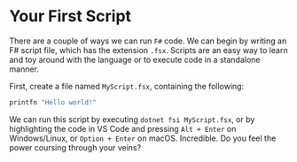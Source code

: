# Your First Script

There are a couple of ways we can run `F#` code.
We can begin by writing an F# script file, which has the extension `.fsx`.
Scripts are an easy way to learn and toy around with the language or to execute code in a standalone manner.

First, create a file named `MyScript.fsx`, containing the following:

```fsharp
printfn "Hello world!"
```

We can run this script by executing `dotnet fsi MyScript.fsx`, or by
highlighting the code in VS Code and pressing `Alt + Enter` on
Windows/Linux, or `Option + Enter` on macOS. Incredible. Do you feel
the power coursing through your veins?
